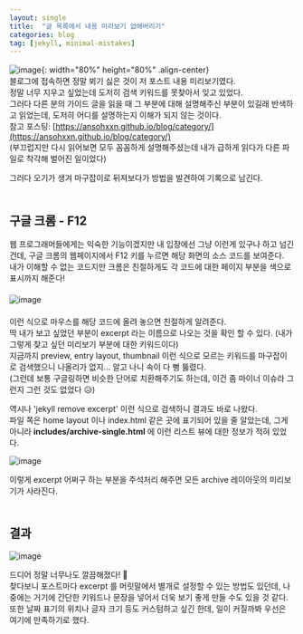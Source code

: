 ```yaml
---
layout: single
title:  "글 목록에서 내용 미리보기 없애버리기"
categories: blog
tag: [jekyll, minimal-mistakes]
---
```


![image](https://jm911.github.io/assets/images/230719/1.png){: width="80%" height="80%" .align-center}
　  
블로그에 접속하면 정말 뵈기 싫은 것이 저 포스트 내용 미리보기였다.  
정말 너무 지우고 싶었는데 도저히 검색 키워드를 못찾아서 잊고 있었다.  
그러다 다른 분의 가이드 글을 읽을 때 그 부분에 대해 설명해주신 부분이 있길래 반색하고 읽었는데, 도저히 어디를 설명하는지 이해가 되지 않는 것이다.  
참고 포스팅: [https://ansohxxn.github.io/blog/category/](https://ansohxxn.github.io/blog/category/)  
(부끄럽지만 다시 읽어보면 모두 꼼꼼하게 설명해주셨는데 내가 급하게 읽다가 다른 파일로 착각해 벌어진 일이었다)  
  
그러다 오기가 생겨 마구잡이로 뒤져보다가 방법을 발견하여 기록으로 남긴다.  
　  
## 구글 크롬 - F12
웹 프로그래머들에게는 익숙한 기능이겠지만 내 입장에선 그냥 이런게 있구나 하고 넘긴 건데, 구글 크롬의 웹페이지에서 F12 키를 누르면 해당 화면의 소스 코드를 보여준다.  
내가 이해할 수 없는 코드지만 크롬은 친절하게도 각 코드에 대한 페이지 부분을 색으로 표시까지 해준다!  
　  
![image](https://jm911.github.io/assets/images/230719/2.png)  
　  
이런 식으로 마우스를 해당 코드에 올려 놓으면 친절하게 알려준다.  
딱 내가 보고 싶었던 부분이 excerpt 라는 이름으로 나오는 것을 확인 할 수 있다. (내가 그렇게 찾고 싶던 미리보기 부분에 대한 키워드이다)  
지금까지 preview, entry layout, thumbnail 이런 식으로 모르는 키워드를 마구잡이로 검색했으니 나올리가 없지... 알고 나니 속이 다 뻥 뚫렸다.  
(그런데 보통 구글링하면 비슷한 단어로 치환해주기도 하는데, 이건 좀 마이너 이슈라 그런지 그런 것도 없었다 :disappointed_relieved:)  
  
역시나 'jekyll remove excerpt' 이런 식으로 검색하니 결과도 바로 나왔다.  
파일 쪽은 home layout 이나 index.html 같은 곳에 표기되어 있을 줄 알았는데, 그게 아니라 **includes/archive-single.html** 에 이런 리스트 뷰에 대한 정보가 적혀 있었다.  
  
![image](https://jm911.github.io/assets/images/230719/3.png)  
  
이렇게 excerpt 어쩌구 하는 부분을 주석처리 해주면 모든 archive 레이아웃의 미리보기가 사라진다.  
　  
## 결과
  
![image](https://jm911.github.io/assets/images/230719/4.png)  
  
드디어 정말 너무나도 깔끔해졌다! :tada:  
찾다보니 포스트마다 excerpt 를 머릿말에서 별개로 설정할 수 있는 방법도 있던데, 나중에는 거기에 간단한 키워드나 문장을 넣어서 더욱 보기 좋게 만들 수도 있을 것 같다.  
또한 날짜 표기의 위치나 글자 크기 등도 커스텀하고 싶긴 한데, 일이 커질까봐 우선은 여기에 만족하기로 했다.  
